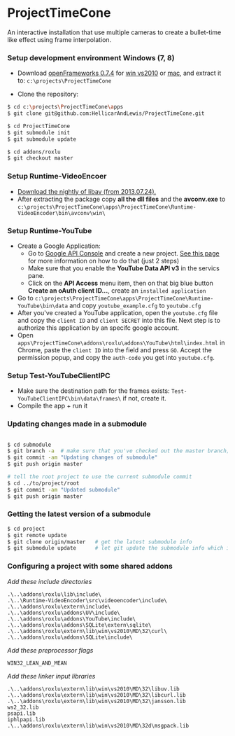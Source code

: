 ProjectTimeCone
===============

An interactive installation that use multiple cameras to create a bullet-time like effect using frame interpolation.

### Setup development environment Windows (7, 8) 

- Download [openFrameworks 0.7.4](http://www.openframeworks.cc/download) for 
  [win vs2010](http://www.openframeworks.cc/versions/v0.7.4/of_v0.7.4_vs2010_release.zip)
  or [mac](http://www.openframeworks.cc/versions/v0.7.4/of_v0.7.4_osx_release.zip), 
  and extract it to: `c:\projects\ProjectTimeCone`

- Clone the repository:

````sh
$ cd c:\projects\ProjectTimeCone\apps
$ git clone git@github.com:HellicarAndLewis/ProjectTimeCone.git

$ cd ProjectTimeCone
$ git submodule init
$ git submodule update

$ cd addons/roxlu
$ git checkout master

````

### Setup Runtime-VideoEncoer

- [Download the nightly of libav (from 2013.07.24).](http://win32.libav.org/win32/libav-win32-20130724.7z)
- After extracting the package copy **all the dll files** and the **avconv.exe** to `c:\projects\ProjectTimeCone\apps\ProjectTimeCone\Runtime-VideoEncoder\bin\avconv\win\`


### Setup Runtime-YouTube

- Create a Google Application:
  - Go to [Google API Console](https://code.google.com/apis/console) and create a new project. [See this page](https://developers.google.com/youtube/registering_an_application) for more information on how to do that (just 2 steps)
  - Make sure that you enable the **YouTube Data API v3** in the servics pane.
  - Click on the **API Access** menu item, then on that big blue button **Create an oAuth client ID...**, create an `installed application`
- Go to `c:\projects\ProjectTimeCone\apps\ProjectTimeCone\Runtime-YouTube\bin\data` and copy `youtube_example.cfg` to `youtube.cfg`
- After you've created a YouTube application, open the `youtube.cfg` file and copy the `client ID` and `client SECRET` into this file. Next step is to authorize this application by an specifc google account. 
- Open `apps\ProjectTimeCone\addons\roxlu\addons\YouTube\html\index.html` in Chrome, paste the `client ID` into the field and press `GO`. Accept the permission popup, and copy the `auth-code` you get into `youtube.cfg`.


### Setup Test-YouTubeClientIPC

- Make sure the destination path for the frames exists: `Test-YouTubeClientIPC\bin\data\frames\` if not, create it.
- Compile the app + run it

### Updating changes made in a submodule

````sh

$ cd submodule
$ git branch -a  # make sure that you've checked out the master branch; else you need to cherry-pick the commits, so if the master hasn't been selected stop here!
$ git commit -am "Updating changes of submodule"
$ git push origin master

# tell the root project to use the current submodule commit
$ cd ../to/project/root
$ git commit -am "Updated submodule"
$ git push origin master
````
  
### Getting the latest version of a submodule

````sh
$ cd project
$ git remote update
$ git clone origin/master   # get the latest submodule info
$ git submodule update      # let git update the submodule info which is stored in the root project
````

### Configuring a project with some shared addons

_Add these include directories_

````
.\..\addons\roxlu\lib\include\
.\..\Runtime-VideoEncoder\src\videoencoder\include\
.\..\addons\roxlu\extern\include\
.\..\addons\roxlu\addons\UV\include\
.\..\addons\roxlu\addons\YouTube\include\
.\..\addons\roxlu\addons\SQLite\extern\sqlite\
.\..\addons\roxlu\extern\lib\win\vs2010\MD\32\curl\
.\..\addons\roxlu\addons\SQLite\include\
````

_Add these preprocessor flags_

````
WIN32_LEAN_AND_MEAN
````

_Add these linker input libraries_

````
.\..\addons\roxlu\extern\lib\win\vs2010\MD\32\libuv.lib
.\..\addons\roxlu\extern\lib\win\vs2010\MD\32\libcurl.lib
.\..\addons\roxlu\extern\lib\win\vs2010\MD\32\jansson.lib
ws2_32.lib
psapi.lib
iphlpapi.lib
.\..\addons\roxlu\extern\lib\win\vs2010\MD\32d\msgpack.lib
 
````




